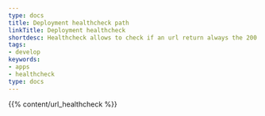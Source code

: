 ```yaml
---
type: docs
title: Deployment healthcheck path
linkTitle: Deployment healthcheck
shortdesc: Healthcheck allows to check if an url return always the 200 code.
tags:
- develop
keywords:
- apps
- healthcheck
type: docs
---
```


{{% content/url_healthcheck %}}
